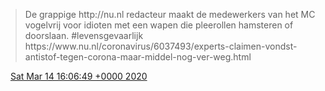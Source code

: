 > De grappige http://nu\.nl redacteur maakt de medewerkers van het MC vogelvrij voor idioten met een wapen die pleerollen hamsteren of doorslaan\. \#levensgevaarlijk   
>  https://www\.nu\.nl/coronavirus/6037493/experts\-claimen\-vondst\-antistof\-tegen\-corona\-maar\-middel\-nog\-ver\-weg\.html

<img src="../../media/tweet.ico" width="12" /> [Sat Mar 14 16:06:49 +0000 2020](https://twitter.com/DromerDenker/status/1238859136500195334)
